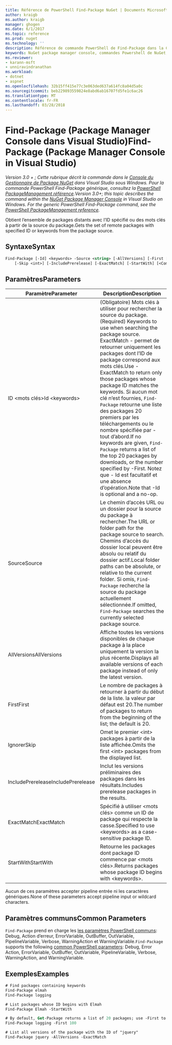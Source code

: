 ```yaml
---
title: Référence de PowerShell Find-Package NuGet | Documents Microsoft
author: kraigb
ms.author: kraigb
manager: ghogen
ms.date: 6/1/2017
ms.topic: reference
ms.prod: nuget
ms.technology: ''
description: Référence de commande PowerShell de Find-Package dans la Console du Gestionnaire de Package NuGet dans Visual Studio.
keywords: NuGet package manager console, commandes Powershell de NuGet, référence NuGet Powershell, Find-Package
ms.reviewer:
- karann-msft
- unniravindranathan
ms.workload:
- dotnet
- aspnet
ms.openlocfilehash: 32b15ff415e77c3e063ded637a614fc8a04d5a0c
ms.sourcegitcommit: beb229893559824e8abd6ab16707fd5fe1c6ac26
ms.translationtype: MT
ms.contentlocale: fr-FR
ms.lasthandoff: 03/28/2018
---
```

# <a name="find-package-package-manager-console-in-visual-studio"></a><span data-ttu-id="80180-104">Find-Package (Package Manager Console dans Visual Studio)</span><span class="sxs-lookup"><span data-stu-id="80180-104">Find-Package (Package Manager Console in Visual Studio)</span></span>

<span data-ttu-id="80180-105">*Version 3.0 + ; Cette rubrique décrit la commande dans le [Console du Gestionnaire de Package NuGet](package-manager-console.md) dans Visual Studio sous Windows. Pour la commande PowerShell Find-Package générique, consultez la [PowerShell PackageManagement référence](/powershell/module/packagemanagement/?view=powershell-6).*</span><span class="sxs-lookup"><span data-stu-id="80180-105">*Version 3.0+; this topic describes the command within the [NuGet Package Manager Console](package-manager-console.md) in Visual Studio on Windows. For the generic PowerShell Find-Package command, see the [PowerShell PackageManagement reference](/powershell/module/packagemanagement/?view=powershell-6).*</span></span>

<span data-ttu-id="80180-106">Obtient l’ensemble de packages distants avec l’ID spécifié ou des mots clés à partir de la source du package.</span><span class="sxs-lookup"><span data-stu-id="80180-106">Gets the set of remote packages with specified ID or keywords from the package source.</span></span>

## <a name="syntax"></a><span data-ttu-id="80180-107">Syntaxe</span><span class="sxs-lookup"><span data-stu-id="80180-107">Syntax</span></span>

```ps
Find-Package [-Id] <keywords> -Source <string> [-AllVersions] [-First [<int>]]
    [-Skip <int>] [-IncludePrerelease] [-ExactMatch] [-StartWith] [<CommonParameters>]
```

## <a name="parameters"></a><span data-ttu-id="80180-108">Paramètres</span><span class="sxs-lookup"><span data-stu-id="80180-108">Parameters</span></span>

| <span data-ttu-id="80180-109">Paramètre</span><span class="sxs-lookup"><span data-stu-id="80180-109">Parameter</span></span> | <span data-ttu-id="80180-110">Description</span><span class="sxs-lookup"><span data-stu-id="80180-110">Description</span></span> |
| --- | --- |
| <span data-ttu-id="80180-111">ID &lt;mots clés&gt;</span><span class="sxs-lookup"><span data-stu-id="80180-111">Id &lt;keywords&gt;</span></span> | <span data-ttu-id="80180-112">(Obligatoire) Mots clés à utiliser pour rechercher la source du package.</span><span class="sxs-lookup"><span data-stu-id="80180-112">(Required) Keywords to use when searching the package source.</span></span> <span data-ttu-id="80180-113">ExactMatch - permet de retourner uniquement les packages dont l’ID de package correspond aux mots clés.</span><span class="sxs-lookup"><span data-stu-id="80180-113">Use -ExactMatch to return only those packages whose package ID matches the keywords.</span></span> <span data-ttu-id="80180-114">Si aucun mot clé n’est fournies, `Find-Package` retourne une liste des packages 20 premiers par les téléchargements ou le nombre spécifiée par - tout d’abord.</span><span class="sxs-lookup"><span data-stu-id="80180-114">If no keywords are given, `Find-Package` returns a list of the top 20 packages by downloads, or the number specified by -First.</span></span> <span data-ttu-id="80180-115">Notez que - Id est facultatif et une absence d’opération.</span><span class="sxs-lookup"><span data-stu-id="80180-115">Note that -Id is optional and a no-op.</span></span> |
| <span data-ttu-id="80180-116">Source</span><span class="sxs-lookup"><span data-stu-id="80180-116">Source</span></span> | <span data-ttu-id="80180-117">Le chemin d’accès URL ou un dossier pour la source du package à rechercher.</span><span class="sxs-lookup"><span data-stu-id="80180-117">The URL or folder path for the package source to search.</span></span> <span data-ttu-id="80180-118">Chemins d’accès du dossier local peuvent être absolu ou relatif du dossier actif.</span><span class="sxs-lookup"><span data-stu-id="80180-118">Local folder paths can be absolute, or relative to the current folder.</span></span> <span data-ttu-id="80180-119">Si omis, `Find-Package` recherche la source du package actuellement sélectionnée.</span><span class="sxs-lookup"><span data-stu-id="80180-119">If omitted, `Find-Package` searches the currently selected package source.</span></span> |
| <span data-ttu-id="80180-120">AllVersions</span><span class="sxs-lookup"><span data-stu-id="80180-120">AllVersions</span></span> | <span data-ttu-id="80180-121">Affiche toutes les versions disponibles de chaque package à la place uniquement la version la plus récente.</span><span class="sxs-lookup"><span data-stu-id="80180-121">Displays all available versions of each package instead of only the latest version.</span></span> |
| <span data-ttu-id="80180-122">First</span><span class="sxs-lookup"><span data-stu-id="80180-122">First</span></span> | <span data-ttu-id="80180-123">Le nombre de packages à retourner à partir du début de la liste. la valeur par défaut est 20.</span><span class="sxs-lookup"><span data-stu-id="80180-123">The number of packages to return from the beginning of the list; the default is 20.</span></span> |
| <span data-ttu-id="80180-124">Ignorer</span><span class="sxs-lookup"><span data-stu-id="80180-124">Skip</span></span> | <span data-ttu-id="80180-125">Omet le premier &lt;int&gt; packages à partir de la liste affichée.</span><span class="sxs-lookup"><span data-stu-id="80180-125">Omits the first &lt;int&gt; packages from the displayed list.</span></span>  |
| <span data-ttu-id="80180-126">IncludePrerelease</span><span class="sxs-lookup"><span data-stu-id="80180-126">IncludePrerelease</span></span> | <span data-ttu-id="80180-127">Inclut les versions préliminaires des packages dans les résultats.</span><span class="sxs-lookup"><span data-stu-id="80180-127">Includes prerelease packages in the results.</span></span> |
| <span data-ttu-id="80180-128">ExactMatch</span><span class="sxs-lookup"><span data-stu-id="80180-128">ExactMatch</span></span> | <span data-ttu-id="80180-129">Spécifié à utiliser &lt;mots clés&gt; comme un ID de package qui respecte la casse.</span><span class="sxs-lookup"><span data-stu-id="80180-129">Specified to use &lt;keywords&gt; as a case-sensitive package ID.</span></span> |
| <span data-ttu-id="80180-130">StartWith</span><span class="sxs-lookup"><span data-stu-id="80180-130">StartWith</span></span> | <span data-ttu-id="80180-131">Retourne les packages dont package ID commence par &lt;mots clés&gt;.</span><span class="sxs-lookup"><span data-stu-id="80180-131">Returns packages whose package ID begins with &lt;keywords&gt;.</span></span> |

<span data-ttu-id="80180-132">Aucun de ces paramètres accepter pipeline entrée ni les caractères génériques.</span><span class="sxs-lookup"><span data-stu-id="80180-132">None of these parameters accept pipeline input or wildcard characters.</span></span>

## <a name="common-parameters"></a><span data-ttu-id="80180-133">Paramètres communs</span><span class="sxs-lookup"><span data-stu-id="80180-133">Common Parameters</span></span>

<span data-ttu-id="80180-134">`Find-Package` prend en charge les [les paramètres PowerShell communs](http://go.microsoft.com/fwlink/?LinkID=113216): Debug, Action d’erreur, ErrorVariable, OutBuffer, OutVariable, PipelineVariable, Verbose, WarningAction et WarningVariable.</span><span class="sxs-lookup"><span data-stu-id="80180-134">`Find-Package` supports the following [common PowerShell parameters](http://go.microsoft.com/fwlink/?LinkID=113216): Debug, Error Action, ErrorVariable, OutBuffer, OutVariable, PipelineVariable, Verbose, WarningAction, and WarningVariable.</span></span>

## <a name="examples"></a><span data-ttu-id="80180-135">Exemples</span><span class="sxs-lookup"><span data-stu-id="80180-135">Examples</span></span>

```ps
# Find packages containing keywords
Find-Package elmah
Find-Package logging

# List packages whose ID begins with Elmah
Find-Package Elmah -StartWith

# By default, Get-Package returns a list of 20 packages; use -First to show more
Find-Package logging -First 100

# List all versions of the package with the ID of "jquery"
Find-Package jquery -AllVersions -ExactMatch
```

